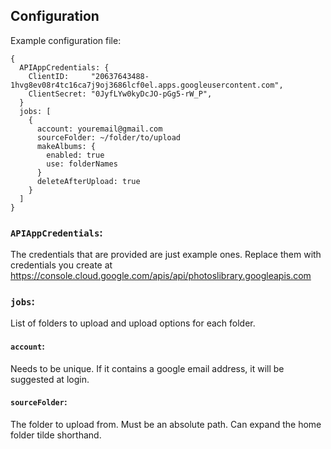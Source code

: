 ## Configuration

Example configuration file:    

[embedmd]:# (../config/config.example.hjson)
```hjson
{
  APIAppCredentials: {
    ClientID:     "20637643488-1hvg8ev08r4tc16ca7j9oj3686lcf0el.apps.googleusercontent.com",
    ClientSecret: "0JyfLYw0kyDcJO-pGg5-rW_P",
  }
  jobs: [
    {
      account: youremail@gmail.com
      sourceFolder: ~/folder/to/upload
      makeAlbums: {
        enabled: true
        use: folderNames
      }
      deleteAfterUpload: true
    }
  ]
}
```

### `APIAppCredentials`:
The credentials that are provided are just example ones. 
Replace them with credentials you create at https://console.cloud.google.com/apis/api/photoslibrary.googleapis.com

### `jobs`:
List of folders to upload and upload options for each folder.

#### `account`:
Needs to be unique.
If it contains a google email address, it will be suggested at login.

#### `sourceFolder`:
The folder to upload from.
Must be an absolute path. Can expand the home folder tilde shorthand.